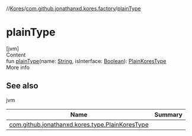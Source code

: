 //[Kores](../index.md)/[com.github.jonathanxd.kores.factory](index.md)/[plainType](plain-type.md)



# plainType  
[jvm]  
Content  
fun [plainType](plain-type.md)(name: [String](https://kotlinlang.org/api/latest/jvm/stdlib/kotlin/-string/index.html), isInterface: [Boolean](https://kotlinlang.org/api/latest/jvm/stdlib/kotlin/-boolean/index.html)): [PlainKoresType](../com.github.jonathanxd.kores.type/-plain-kores-type/index.md)  
More info  


## See also  
  
jvm  
  
|  Name|  Summary| 
|---|---|
| <a name="com.github.jonathanxd.kores.factory//plainType/#kotlin.String#kotlin.Boolean/PointingToDeclaration/"></a>[com.github.jonathanxd.kores.type.PlainKoresType](../com.github.jonathanxd.kores.type/-plain-kores-type/index.md)| <a name="com.github.jonathanxd.kores.factory//plainType/#kotlin.String#kotlin.Boolean/PointingToDeclaration/"></a>
  
  



